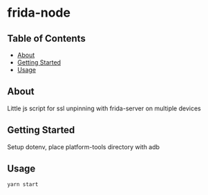# frida-node

## Table of Contents

- [About](#about)
- [Getting Started](#getting_started)
- [Usage](#usage)

## About <a name = "about"></a>

Little js script for ssl unpinning with frida-server on multiple devices

## Getting Started <a name = "getting_started"></a>

Setup dotenv, place platform-tools directory with adb

## Usage <a name = "usage"></a>

`yarn start`
